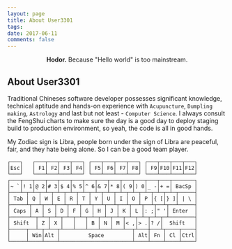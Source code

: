 ```yaml
---
layout: page
title: About User3301
tags: 
date: 2017-06-11
comments: false
---
```


<center> <b>Hodor.</b> Because "Hello world" is too mainstream.</center>

## About User3301
Traditional Chineses software developer possesses significant knowledge, technical aptitude and hands-on experience with  `Acupuncture`, `Dumpling making`, `Astrology` and last but not least - `Computer Science`. 
I always consult the FengShui charts to make sure the day is a good day to deploy staging build to production environment, so yeah, the code is all in good hands.

My Zodiac sign is Libra, people born under the sign of Libra are peaceful, fair, and they hate being alone. So I can be a good team player.
 

```
┌───┐   ┌───┬───┬───┬───┐ ┌───┬───┬───┬───┐ ┌───┬───┬───┬───┐ 
│Esc│   │ F1│ F2│ F3│ F4│ │ F5│ F6│ F7│ F8│ │ F9│F10│F11│F12│  
└───┘   └───┴───┴───┴───┘ └───┴───┴───┴───┘ └───┴───┴───┴───┘   
┌───┬───┬───┬───┬───┬───┬───┬───┬───┬───┬───┬───┬───┬───────┐  
│~ `│! 1│@ 2│# 3│$ 4│% 5│^ 6│& 7│* 8│( 9│) 0│_ -│+ =│ BacSp │  
├───┴─┬─┴─┬─┴─┬─┴─┬─┴─┬─┴─┬─┴─┬─┴─┬─┴─┬─┴─┬─┴─┬─┴─┬─┴─┬─────┤  
│ Tab │ Q │ W │ E │ R │ T │ Y │ U │ I │ O │ P │{ [│} ]│ | \ │  
├─────┴┬──┴┬──┴┬──┴┬──┴┬──┴┬──┴┬──┴┬──┴┬──┴┬──┴┬──┴┬──┴─────┤  
│ Caps │ A │ S │ D │ F │ G │ H │ J │ K │ L │: ;│" '│ Enter  │ 
├──────┴─┬─┴─┬─┴─┬─┴─┬─┴─┬─┴─┬─┴─┬─┴─┬─┴─┬─┴─┬─┴─┬─┴────────┤  
│ Shift  │ Z │ X │   │   │ B │ N │ M │< ,│> .│? /│  Shift   │ 
├─────┬──┴─┬─┴──┬┴───┴───┴───┴───┴───┴──┬┴───┼───┴┬────┬────┤ 
│     │ Win│Alt │         Space         │ Alt│ Fn │ Cl │Ctrl│ 
└─────┴────┴────┴───────────────────────┴────┴────┴────┴────┘ 
```



